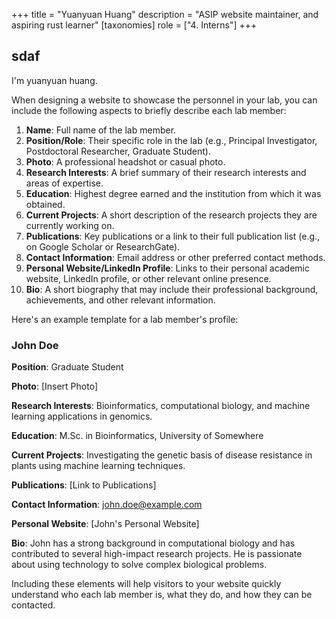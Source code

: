 +++
title = "Yuanyuan Huang"
description = "ASIP website maintainer, and aspiring rust learner"
[taxonomies]
role = ["4. Interns"]
+++

## sdaf

I'm yuanyuan huang.

When designing a website to showcase the personnel in your lab, you can include the following aspects to briefly describe each lab member:

1. **Name**: Full name of the lab member.
2. **Position/Role**: Their specific role in the lab (e.g., Principal Investigator, Postdoctoral Researcher, Graduate Student).
3. **Photo**: A professional headshot or casual photo.
4. **Research Interests**: A brief summary of their research interests and areas of expertise.
5. **Education**: Highest degree earned and the institution from which it was obtained.
6. **Current Projects**: A short description of the research projects they are currently working on.
7. **Publications**: Key publications or a link to their full publication list (e.g., on Google Scholar or ResearchGate).
8. **Contact Information**: Email address or other preferred contact methods.
9. **Personal Website/LinkedIn Profile**: Links to their personal academic website, LinkedIn profile, or other relevant online presence.
10. **Bio**: A short biography that may include their professional background, achievements, and other relevant information.

Here's an example template for a lab member's profile:

### John Doe

**Position**: Graduate Student

**Photo**: [Insert Photo]

**Research Interests**: Bioinformatics, computational biology, and machine learning applications in genomics.

**Education**: M.Sc. in Bioinformatics, University of Somewhere

**Current Projects**: Investigating the genetic basis of disease resistance in plants using machine learning techniques.

**Publications**: [Link to Publications]

**Contact Information**: john.doe@example.com

**Personal Website**: [John's Personal Website]

**Bio**: John has a strong background in computational biology and has contributed to several high-impact research projects. He is passionate about using technology to solve complex biological problems.

Including these elements will help visitors to your website quickly understand who each lab member is, what they do, and how they can be contacted.
